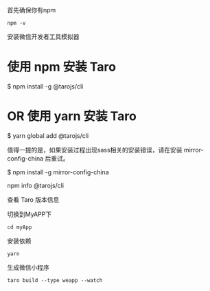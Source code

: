 首先确保你有npm 
```
npm -v 
```

安装微信开发者工具模拟器  

# 使用 npm 安装 Taro
$ npm install -g @tarojs/cli

# OR 使用 yarn 安装 Taro
$ yarn global add @tarojs/cli

值得一提的是，如果安装过程出现sass相关的安装错误，请在安装 mirror-config-china 后重试。

$ npm install -g mirror-config-china

npm info @tarojs/cli

查看 Taro 版本信息

切换到MyAPP下
```
cd myApp
```
安装依赖
```
yarn
```
生成微信小程序
```
taro build --type weapp --watch
```